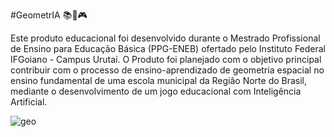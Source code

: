 #GeometrIA 📚🤖🎮

Este produto educacional foi desenvolvido durante o Mestrado Profissional de Ensino para Educação Básica (PPG-ENEB) ofertado pelo Instituto Federal IFGoiano - Campus Urutaí. O Produto foi planejado com o objetivo principal contribuir com o processo de ensino-aprendizado de geometria espacial no ensino fundamental de uma escola municipal da Região Norte do Brasil, mediante o desenvolvimento de um jogo educacional com Inteligência Artificial.

![geo](https://user-images.githubusercontent.com/65419184/190917404-08be5104-7b87-4574-b1c9-6ffa224a1a58.png)
